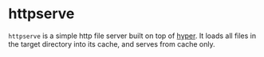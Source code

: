 # httpserve

`httpserve` is a simple http file server built on top of [hyper](https://hyper.rs). It loads all files in the target directory into its cache, and serves from cache only.
